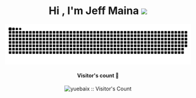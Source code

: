 <h1 align="center"><b>Hi , I'm Jeff Maina </b><img src="https://media.giphy.com/media/hvRJCLFzcasrR4ia7z/giphy.gif" width="35"></h1>

<div align="center">
  <a href="https://1999azzar.github.io/1999AZZAR/">
  <img  src="https://github.com/1999AZZAR/1999AZZAR/blob/main/resources/img/grid-snake.svg"
       alt="snake" /></a>
</div>
<h4 align="center">Visitor's count 👀</h4>
<p align="center"><img src="https://profile-counter.glitch.me/{Jeff-Maina}/count.svg" alt="yuebaix :: Visitor's Count" /></p>
<br/>
